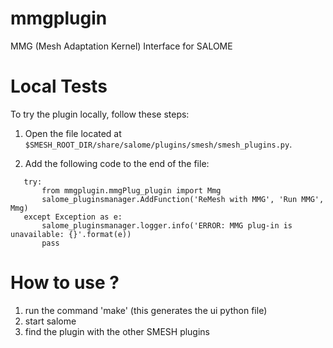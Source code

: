 mmgplugin
======
MMG (Mesh Adaptation Kernel) Interface for SALOME

Local Tests
=======
To try the plugin locally, follow these steps:

1. Open the file located at `$SMESH_ROOT_DIR/share/salome/plugins/smesh/smesh_plugins.py`.

2. Add the following code to the end of the file:
   
```
   try:
	   from mmgplugin.mmgPlug_plugin import Mmg
	   salome_pluginsmanager.AddFunction('ReMesh with MMG', 'Run MMG', Mmg)
   except Exception as e:
	   salome_pluginsmanager.logger.info('ERROR: MMG plug-in is unavailable: {}'.format(e))
	   pass
```

How to use ?
=======
1. run the command 'make' (this generates the ui python file)
2. start salome
3. find the plugin with the other SMESH plugins
